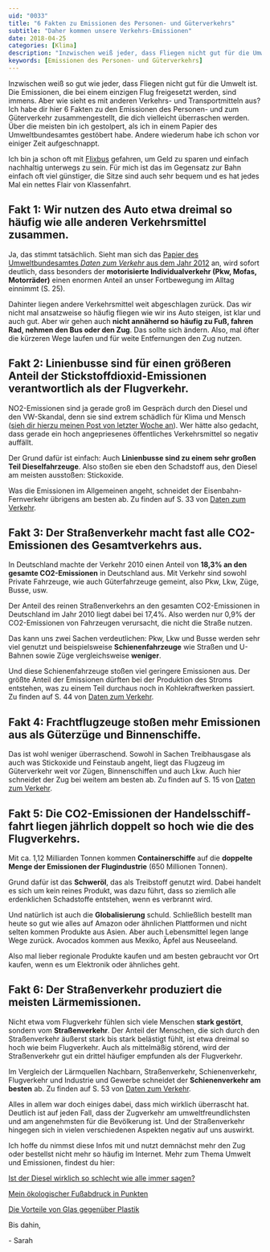 ```yaml
---
uid: "0033"
title: "6 Fakten zu Emissionen des Personen- und Güterverkehrs"
subtitle: "Daher kommen unsere Verkehrs-Emissionen"
date: 2018-04-25
categories: [Klima]
description: "Inzwischen weiß jeder, dass Fliegen nicht gut für die Umwelt ist. Aber wie sieht es mit den Emissionen des Personen- und Güterverkehrs im Allgemeinen aus?"
keywords: [Emissionen des Personen- und Güterverkehrs]
---
```

Inzwischen weiß so gut wie jeder, dass Fliegen nicht gut für die Umwelt ist. Die Emissionen, die bei einem einzigen Flug freigesetzt werden, sind immens. Aber wie sieht es mit anderen Verkehrs- und Transportmitteln aus? Ich habe dir hier 6 Fakten zu den Emissionen des Personen- und zum Güterverkehr zusammengestellt, die dich vielleicht überraschen werden. Über die meisten bin ich gestolpert, als ich in einem Papier des Umweltbundesamtes gestöbert habe. Andere wiederum habe ich schon vor einiger Zeit aufgeschnappt.

Ich bin ja schon oft mit [Flixbus](https://www.flixbus.de/) gefahren, um Geld zu sparen und einfach nachhaltig unterwegs zu sein. Für mich ist das im Gegensatz zur Bahn einfach oft viel günstiger, die Sitze sind auch sehr bequem und es hat jedes Mal ein nettes Flair von Klassenfahrt.

## Fakt 1: Wir nutzen des Auto etwa dreimal so häufig wie alle anderen Verkehrsmittel zusammen.
Ja, das stimmt tatsächlich. Sieht man sich das [Papier des Umweltbundesamtes _Daten zum Verkehr_ aus dem Jahr 2012](https://www.umweltbundesamt.de/sites/default/files/medien/publikation/long/4364.pdf) an, wird sofort deutlich, dass besonders der **motorisierte Individualverkehr (Pkw, Mofas, Motorräder)** einen enormen Anteil an unser Fortbewegung im Alltag einnimmt (S. 25).

Dahinter liegen andere Verkehrsmittel weit abgeschlagen zurück. Das wir nicht mal ansatzweise so häufig fliegen wie wir ins Auto steigen, ist klar und auch gut. Aber wir gehen auch **nicht annähernd so häufig zu Fuß, fahren Rad, nehmen den Bus oder den Zug**. Das sollte sich ändern. Also, mal öfter die kürzeren Wege laufen und für weite Entfernungen den Zug nutzen.

## Fakt 2: Linienbusse sind für einen größeren Anteil der Stickstoffdioxid-Emissionen verantwortlich als der Flugverkehr.
NO2-Emissionen sind ja gerade groß im Gespräch durch den Diesel und den VW-Skandal, denn sie sind extrem schädlich für Klima und Mensch ([sieh dir hierzu meinen Post von letzter Woche an](/blog/ist-der-diesel-wirklich-so-schlecht-wie-alle-immer-sagen/)). Wer hätte also gedacht, dass gerade ein hoch angepriesenes öffentliches Verkehrsmittel so negativ auffällt.

Der Grund dafür ist einfach: Auch **Linienbusse sind zu einem sehr großen Teil Dieselfahrzeuge**. Also stoßen sie eben den Schadstoff aus, den Diesel am meisten ausstoßen: Stickoxide.

Was die Emissionen im Allgemeinen angeht, schneidet der Eisenbahn-Fernverkehr übrigens am besten ab. Zu finden auf S. 33 von [Daten zum Verkehr](https://www.umweltbundesamt.de/sites/default/files/medien/publikation/long/4364.pdf).

## Fakt 3: Der Straßenverkehr macht fast alle CO2-Emissionen des Gesamtverkehrs aus.
In Deutschland machte der Verkehr 2010 einen Anteil von **18,3% an den gesamte CO2-Emissionen** in Deutschland aus. Mit Verkehr sind sowohl Private Fahrzeuge, wie auch Güterfahrzeuge gemeint, also Pkw, Lkw, Züge, Busse, usw.

Der Anteil des reinen Straßenverkehrs an den gesamten CO2-Emissionen in Deutschland im Jahr 2010 liegt dabei bei 17,4%. Also werden nur 0,9% der CO2-Emissionen von Fahrzeugen verursacht, die nicht die Straße nutzen.

Das kann uns zwei Sachen verdeutlichen: Pkw, Lkw und Busse werden sehr viel genutzt und beispielsweise **Schienenfahrzeuge** wie Straßen und U-Bahnen sowie Züge vergleichsweise **weniger**.

Und diese Schienenfahrzeuge stoßen viel geringere Emissionen aus. Der größte Anteil der Emissionen dürften bei der Produktion des Stroms entstehen, was zu einem Teil durchaus noch in Kohlekraftwerken passiert. Zu finden auf S. 44 von [Daten zum Verkehr](https://www.umweltbundesamt.de/sites/default/files/medien/publikation/long/4364.pdf).

## Fakt 4: Frachtflugzeuge stoßen mehr Emissionen aus als Güterzüge und Binnenschiffe.
Das ist wohl weniger überraschend. Sowohl in Sachen Treibhausgase als auch was Stickoxide und Feinstaub angeht, liegt das Flugzeug im Güterverkehr weit vor Zügen, Binnenschiffen und auch Lkw. Auch hier schneidet der Zug bei weitem am besten ab. Zu finden auf S. 15 von [Daten zum Verkehr](https://www.umweltbundesamt.de/sites/default/files/medien/publikation/long/4364.pdf).

## Fakt 5: Die CO2-Emissionen der Handels&shy;schiff&shy;fahrt liegen jährlich doppelt so hoch wie die des Flugverkehrs.
Mit ca. 1,12 Milliarden Tonnen kommen **Containerschiffe** auf die **doppelte Menge der Emissionen der Flugindustrie** (650 Millionen Tonnen).

Grund dafür ist das **Schweröl**, das als Treibstoff genutzt wird. Dabei handelt es sich um kein reines Produkt, was dazu führt, dass so ziemlich alle erdenklichen Schadstoffe entstehen, wenn es verbrannt wird.

Und natürlich ist auch die **Globalisierung** schuld. Schließlich bestellt man heute so gut wie alles auf Amazon oder ähnlichen Plattformen und nicht selten kommen Produkte aus Asien. Aber auch Lebensmittel legen lange Wege zurück. Avocados kommen aus Mexiko, Äpfel aus Neuseeland.

Also mal lieber regionale Produkte kaufen und am besten gebraucht vor Ort kaufen, wenn es um Elektronik oder ähnliches geht.

## Fakt 6: Der Straßenverkehr produziert die meisten Lärmemissionen.
Nicht etwa vom Flugverkehr fühlen sich viele Menschen **stark gestört**, sondern vom **Straßenverkehr**. Der Anteil der Menschen, die sich durch den Straßenverkehr äußerst stark bis stark belästigt fühlt, ist etwa dreimal so hoch wie beim Flugverkehr. Auch als mittelmäßig störend, wird der Straßenverkehr gut ein drittel häufiger empfunden als der Flugverkehr.

Im Vergleich der Lärmquellen Nachbarn, Straßenverkehr, Schienenverkehr, Flugverkehr und Industrie und Gewerbe schneidet der **Schienenverkehr am besten** ab. Zu finden auf S. 53 von [Daten zum Verkehr](https://www.umweltbundesamt.de/sites/default/files/medien/publikation/long/4364.pdf).

Alles in allem war doch einiges dabei, dass mich wirklich überrascht hat. Deutlich ist auf jeden Fall, dass der Zugverkehr am umweltfreundlichsten und am angenehmsten für die Bevölkerung ist. Und der Straßenverkehr hingegen sich in vielen verschiedenen Aspekten negativ auf uns auswirkt.

Ich hoffe du nimmst diese Infos mit und nutzt demnächst mehr den Zug oder bestellst nicht mehr so häufig im Internet. Mehr zum Thema Umwelt und Emissionen, findest du hier:

[Ist der Diesel wirklich so schlecht wie alle immer sagen?](/blog/ist-der-diesel-wirklich-so-schlecht-wie-alle-immer-sagen/)

[Mein ökologischer Fußabdruck in Punkten](/blog/mein-oekologischer-fussabdruck-in-punkten/)

[Die Vorteile von Glas gegenüber Plastik](/blog/die-vorteile-von-glas-gegenueber-plastik/)

Bis dahin,

\- Sarah

